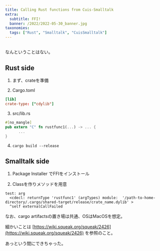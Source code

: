 ```yaml
---
title: Calling Rust functions from Cuis-Smalltalk
extra:
  subtitle: FFI!
  banner: /2022/2022-05-30_banner.jpg
taxonomies:
  tags: ["Rust", "Smalltalk", "CuisSmalltalk"]
---
```

## 

なんということはない。

## Rust side

1. まず、crateを準備

2. Cargo.toml

```toml
[lib]
crate-type: ["cdylib"]
```

3. src/lib.rs

```rs
#[no_mangle]
pub extern "C" fn rustfunc1(...) -> ... {
      ...
}
```

4. `cargo build --release`

## Smalltalk side

1. Package Installer でFFIをインストール

2. Classを作りメソッドを用意

```smalltalk
test: arg
  <cdecl: returnType 'rustfunc1' (argTypes) module:  '/path-to-home-directory/.cargo/shared-target/release/crate_name.dylib' >
  ^self externalCallFailed
```

なお、cargo artifactsの置き場は共通、OSはMacOSを想定。

細かいことは [https://wiki.squeak.org/squeak/2426](https://wiki.squeak.org/squeak/2426) を参照のこと。

あっという間にできちゃった。

